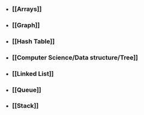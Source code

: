 - ### [[Arrays]]
- ### [[Graph]]
- ### [[Hash Table]]
- ### [[Computer Science/Data structure/Tree]]
- ### [[Linked List]]
- ### [[Queue]]
- ### [[Stack]]
